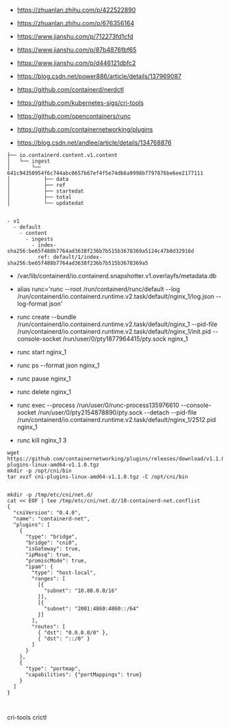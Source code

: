 - https://zhuanlan.zhihu.com/p/422522890
- https://zhuanlan.zhihu.com/p/676356164
- https://www.jianshu.com/p/712273fd1cfd
- https://www.jianshu.com/p/87b4876fbf65
- https://www.jianshu.com/p/d446121dbfc2
- https://blog.csdn.net/power886/article/details/137969087



- https://github.com/containerd/nerdctl
- https://github.com/kubernetes-sigs/cri-tools
- https://github.com/opencontainers/runc
- https://github.com/containernetworking/plugins

- https://blog.csdn.net/andlee/article/details/134768876

```
├── io.containerd.content.v1.content
│   └── ingest
│       └── 641c94350954f6c744abc0657b67ef4f5e74db6a9998b7797876be6ee2177111
│           ├── data
│           ├── ref
│           ├── startedat
│           ├── total
│           └── updatedat


- v1
  - default
    - content
      - ingests
        - index-sha256:be65f488b7764ad3638f236b7b515b3678369a5124c47b8d32916d
          ref: default/1/index-sha256:be65f488b7764ad3638f236b7b515b3678369a5

```


- /var/lib/containerd/io.containerd.snapshotter.v1.overlayfs/metadata.db



- alias runc='runc --root /run/containerd/runc/default --log /run/containerd/io.containerd.runtime.v2.task/default/nginx_1/log.json --log-format json'
- runc create --bundle /run/containerd/io.containerd.runtime.v2.task/default/nginx_1 --pid-file /run/containerd/io.containerd.runtime.v2.task/default/nginx_1/init.pid --console-socket /run/user/0/pty1877964415/pty.sock nginx_1
- runc start nginx_1
- runc ps --format json nginx_1
- runc pause nginx_1
- runc delete nginx_1
- runc exec --process /run/user/0/runc-process135976610 --console-socket /run/user/0/pty2154878890/pty.sock --detach --pid-file /run/containerd/io.containerd.runtime.v2.task/default/nginx_1/2512.pid nginx_1
- runc kill nginx_1 3


```
wget https://github.com/containernetworking/plugins/releases/download/v1.1.0/cni-plugins-linux-amd64-v1.1.0.tgz
mkdir -p /opt/cni/bin
tar xvzf cni-plugins-linux-amd64-v1.1.0.tgz -C /opt/cni/bin


mkdir -p /tmp/etc/cni/net.d/
cat << EOF | tee /tmp/etc/cni/net.d//10-containerd-net.conflist
{
  "cniVersion": "0.4.0",
  "name": "containerd-net",
  "plugins": [
    {
      "type": "bridge",
      "bridge": "cni0",
      "isGateway": true,
      "ipMasq": true,
      "promiscMode": true,
      "ipam": {
        "type": "host-local",
        "ranges": [
          [{
            "subnet": "10.88.0.0/16"
          }],
          [{
            "subnet": "2001:4860:4860::/64"
          }]
        ],
        "routes": [
          { "dst": "0.0.0.0/0" },
          { "dst": "::/0" }
        ]
      }
    },
    {
      "type": "portmap",
      "capabilities": {"portMappings": true}
    }
  ]
}



```


cri-tools
crictl